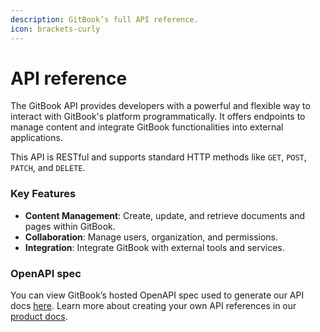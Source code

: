 ```yaml
---
description: GitBook’s full API reference.
icon: brackets-curly
---
```


# API reference

The GitBook API provides developers with a powerful and flexible way to interact with GitBook's platform programmatically. It offers endpoints to manage content and integrate GitBook functionalities into external applications.&#x20;

This API is RESTful and supports standard HTTP methods like `GET`, `POST`, `PATCH`, and `DELETE`.

### Key Features

* **Content Management**: Create, update, and retrieve documents and pages within GitBook.
* **Collaboration**: Manage users, organization, and permissions.
* **Integration**: Integrate GitBook with external tools and services.

### OpenAPI spec

You can view GitBook’s hosted OpenAPI spec used to generate our API docs [here](https://api.gitbook.com/openapi.json). Learn more about creating your own API references in our [product docs](https://app.gitbook.com/s/NkEGS7hzeqa35sMXQZ4X/api-references/openapi).

